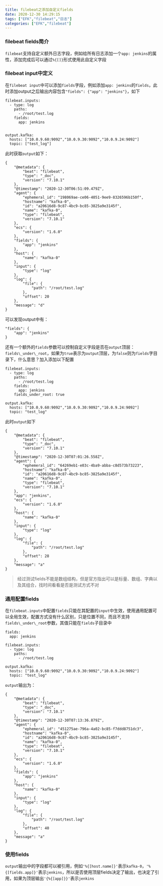 ```yaml
---
title: filebeat之添加自定义fields
date: 2020-12-30 14:29:15
tags: ["EFK","filebeat","日志"]
categories: ["EFK","filebeat"]
---
```


### filebeat fields简介
`filebeat`支持自定义额外日志字段，例如给所有日志添加一个`app: jenkins`的属性，添加完成后可以通过`%{[]}`形式使用此自定义字段
### filebeat input中定义
在`filebeat input`中可以添加`fields`字段，例如添加`app: jenkins`的`fields`，此时添加output之后输出内容包含`"fields": {"app": "jenkins"}`，如下

    filebeat.inputs:
      - type: log
        paths:
          - /root/test.log
        fields:
          app: jenkins


    output.kafka:
      hosts: ["10.0.9.60:9092","10.0.9.30:9092","10.0.9.24:9092"]
      topic: ["test_log"]

此时获取`output`如下：

    {
        "@metadata": {
            "beat": "filebeat",
            "type": "_doc",
            "version": "7.10.1"
        },
        "@timestamp": "2020-12-30T06:51:09.479Z",
        "agent": {
            "ephemeral_id": "198069ae-ce06-4051-9ee9-8326596b150f",
            "hostname": "kafka-0",
            "id": "a20616d8-9c87-4bc9-bc85-3825a9e3145f",
            "name": "kafka-0",
            "type": "filebeat",
            "version": "7.10.1"
        },
        "ecs": {
            "version": "1.6.0"
        },
        "fields": {
            "app": "jenkins"
        },
        "host": {
            "name": "kafka-0"
        },
        "input": {
            "type": "log"
        },
        "log": {
            "file": {
                "path": "/root/test.log"
            },
            "offset": 20
        },
        "message": "d"
    }

可以发现output中有：

    "fields": {
        "app": "jenkins"
    }

还有一个额外的`fields`参数可以控制自定义字段是否在`output`顶层：`fields\_under\_root`，如果为`true`表示为`output`顶层，为`false`则为`fields`字目录下，什么意思？加入添加以下配置

    filebeat.inputs:
      - type: log
        paths:
          - /root/test.log
        fields:
          app: jenkins
        fields_under_root: true

    output.kafka:
      hosts: ["10.0.9.60:9092","10.0.9.30:9092","10.0.9.24:9092"]
      topic: "test_log"

此时`output`如下

    {
        "@metadata": {
            "beat": "filebeat",
            "type": "_doc",
            "version": "7.10.1"
        },
        "@timestamp": "2020-12-30T07:01:26.558Z",
        "agent": {
            "ephemeral_id": "64269eb1-e03c-4ba9-abba-c8d573b73223",
            "hostname": "kafka-0",
            "id": "a20616d8-9c87-4bc9-bc85-3825a9e3145f",
            "name": "kafka-0",
            "type": "filebeat",
            "version": "7.10.1"
        },
        "app": "jenkins",
        "ecs": {
            "version": "1.6.0"
        },
        "host": {
            "name": "kafka-0"
        },
        "input": {
            "type": "log"
        },
        "log": {
            "file": {
                "path": "/root/test.log"
            },
            "offset": 28
        },
        "message": "a"
    }
          
> 经过测试fields不能是数组结构，但是官方指出可以是标量、数组、字典以及其组合，找时间看看是否是测试方式不对

### 通用配置fields
在`filebeat.inputs`中配置`fields`只能在其配置的`input`中生效，使用通用配置可以全局生效，配置方式没有什么区别，只是位置不同，而且不支持`fields\_under\_root`参数，其值只能在`fields`子目录中

    fields:
      app: jenkins

    filebeat.inputs:
      - type: log
        paths:
          - /root/test.log

    output.kafka:
      hosts: ["10.0.9.60:9092","10.0.9.30:9092","10.0.9.24:9092"]
      topic: "test_log"

`output`输出为：

    {
        "@metadata": {
            "beat": "filebeat",
            "type": "_doc",
            "version": "7.10.1"
        },
        "@timestamp": "2020-12-30T07:13:36.879Z",
        "agent": {
            "ephemeral_id": "451275ae-796a-4a02-bc85-f7ddd8751dc3",
            "hostname": "kafka-0",
            "id": "a20616d8-9c87-4bc9-bc85-3825a9e3145f",
            "name": "kafka-0",
            "type": "filebeat",
            "version": "7.10.1"
        },
        "ecs": {
            "version": "1.6.0"
        },
        "fields": {
            "app": "jenkins"
        },
        "host": {
            "name": "kafka-0"
        },
        "input": {
            "type": "log"
        },
        "log": {
            "file": {
                "path": "/root/test.log"
            },
            "offset": 40
        },
        "message": "a"
    }

### 使用fields
`output`输出中的字段都可以被引用，例如`'%{[host.name]}'`表示`kafka-0`，`'%{[fields.app]}'`表示`jenkins`，所以是否使用顶层fields决定了输出，也决定了引用，如果为顶层输出`'{%{[app]}}'`表示`jenkins`
